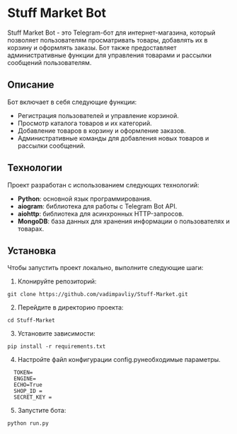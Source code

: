 # Stuff Market Bot

Stuff Market Bot - это Telegram-бот для интернет-магазина, который позволяет пользователям просматривать товары, добавлять их в корзину и оформлять заказы. Бот также предоставляет административные функции для управления товарами и рассылки сообщений пользователям.

## Описание

Бот включает в себя следующие функции:

- Регистрация пользователей и управление корзиной.
- Просмотр каталога товаров и их категорий.
- Добавление товаров в корзину и оформление заказов.
- Административные команды для добавления новых товаров и рассылки сообщений.

## Технологии

Проект разработан с использованием следующих технологий:

- **Python**: основной язык программирования.
- **aiogram**: библиотека для работы с Telegram Bot API.
- **aiohttp**: библиотека для асинхронных HTTP-запросов.
- **MongoDB**: база данных для хранения информации о пользователях и товарах.

## Установка

Чтобы запустить проект локально, выполните следующие шаги:

1. Клонируйте репозиторий:

```
git clone https://github.com/vadimpavliy/Stuff-Market.git
```
2. Перейдите в директорию проекта:
```
cd Stuff-Market
 ```
3. Установите зависимости:
  ```
pip install -r requirements.txt
   ```
4. Настройте файл конфигурации config.pyнеобходимые параметры.
  ``` 
    TOKEN=
    ENGINE=
    ECHO=True
    SHOP_ID = 
    SECRET_KEY = 
  ```
5. Запустите бота:
  ```
python run.py
   ```